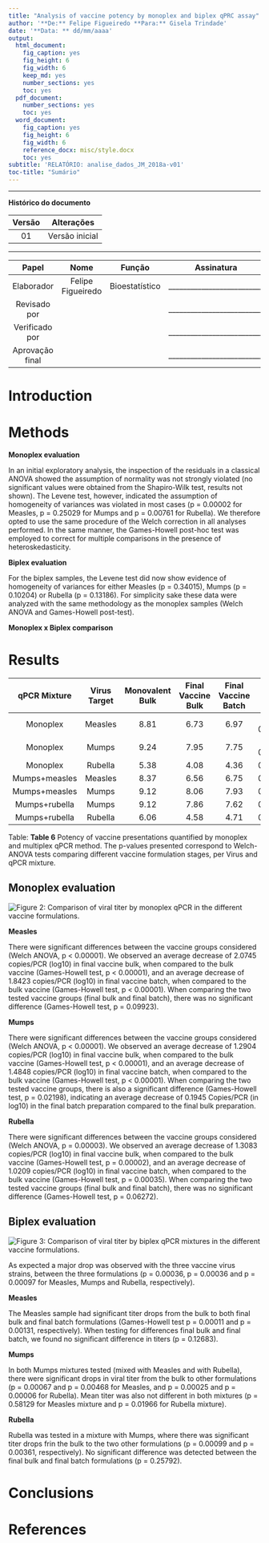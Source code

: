 ```yaml
---
title: "Analysis of vaccine potency by monoplex and biplex qPRC assay"
author: '**De:** Felipe Figueiredo **Para:** Gisela Trindade'
date: '**Data: ** dd/mm/aaaa'
output:
  html_document:
    fig_caption: yes
    fig_height: 6
    fig_width: 6
    keep_md: yes
    number_sections: yes
    toc: yes
  pdf_document:
    number_sections: yes
    toc: yes
  word_document:
    fig_caption: yes
    fig_height: 6
    fig_width: 6
    reference_docx: misc/style.docx
    toc: yes
subtitle: 'RELATÓRIO: analise_dados_JM_2018a-v01'
toc-title: "Sumário"
---
```




---

**Histórico do documento**


| Versão |   Alterações   |
|:------:|:--------------:|
|   01   | Versão inicial |

---

<!-- # Assinaturas -->


|      Papel      |       Nome        |     Função     |         Assinatura         |     Data      |
|:---------------:|:-----------------:|:--------------:|:--------------------------:|:-------------:|
|   Elaborador    | Felipe Figueiredo | Bioestatístico | __________________________ | _____________ |
|  Revisado por   |                   |                | __________________________ | _____________ |
| Verificado por  |                   |                | __________________________ | _____________ |
| Aprovação final |                   |                | __________________________ | _____________ |

<!-- # Lista de abreviaturas -->

# Introduction

<!-- ## Objetivos -->

<!-- ## Recepção e tratamento dos dados -->



# Methods

**Monoplex evaluation**

In an initial exploratory analysis, the inspection of the residuals in a classical ANOVA showed the assumption of normality was not strongly violated (no significant values were obtained from the Shapiro-Wilk test, results not shown).
The Levene test, however, indicated the assumption of homogeneity of variances was violated in most cases (p = 0.00002 for Measles, p = 0.25029 for Mumps and p = 0.00761 for Rubella).
We therefore opted to use the same procedure of the Welch correction in all analyses performed.
In the same manner, the Games-Howell post-hoc test was employed to correct for multiple comparisons in the presence of heteroskedasticity.

**Biplex evaluation**

For the biplex samples, the Levene test did now show evidence of homogeneity of variances for either Measles (p = 0.34015), Mumps (p = 0.10204) or Rubella (p = 0.13186).
For simplicity sake these data were analyzed with the same methodology as the monoplex samples (Welch ANOVA and Games-Howell post-test).

**Monoplex x Biplex comparison**

# Results


| qPCR Mixture  | Virus Target | Monovalent Bulk | Final Vaccine Bulk | Final Vaccine Batch |     p     |
|:-------------:|:------------:|:---------------:|:------------------:|:-------------------:|:---------:|
|   Monoplex    |   Measles    |      8.81       |        6.73        |        6.97         | < 0.00001 |
|   Monoplex    |    Mumps     |      9.24       |        7.95        |        7.75         | < 0.00001 |
|   Monoplex    |   Rubella    |      5.38       |        4.08        |        4.36         |  0.00003  |
| Mumps+measles |   Measles    |      8.37       |        6.56        |        6.75         |  0.00036  |
| Mumps+measles |    Mumps     |      9.12       |        8.06        |        7.93         |  0.00057  |
| Mumps+rubella |    Mumps     |      9.12       |        7.86        |        7.62         |  0.00007  |
| Mumps+rubella |   Rubella    |      6.06       |        4.58        |        4.71         |  0.00097  |

Table: **Table 6** Potency of vaccine presentations quantified by monoplex and multiplex qPCR
method.
The p-values presented correspond to Welch-ANOVA tests comparing different vaccine formulation stages, per Virus and qPCR mixture.

## Monoplex evaluation

![**Figure 2**: Comparison of viral titer by monoplex qPCR in the different vaccine formulations.](../figures/monoplex.png)

**Measles**

There were significant differences between the vaccine groups considered (Welch ANOVA, p < 0.00001).
We observed an average decrease of 2.0745 copies/PCR (log10) in final vaccine bulk, when compared to the bulk vaccine (Games-Howell test, p < 0.00001), and an average decrease of 1.8423 copies/PCR (log10) in final vaccine batch, when compared to the bulk vaccine (Games-Howell test, p < 0.00001).
When comparing the two tested vaccine groups (final bulk and final batch), there was no significant difference (Games-Howell test, p = 0.09923).

**Mumps**

There were significant differences between the vaccine groups considered (Welch ANOVA, p < 0.00001).
We observed an average decrease of 1.2904 copies/PCR (log10) in final vaccine bulk, when compared to the bulk vaccine (Games-Howell test, p < 0.00001), and an average decrease of 1.4848 copies/PCR (log10) in final vaccine batch, when compared to the bulk vaccine (Games-Howell test, p < 0.00001).
When comparing the two tested vaccine groups, there is also a significant difference (Games-Howell test, p = 0.02198), indicating an average decrease of 0.1945 Copies/PCR (in log10) in the final batch preparation compared to the final bulk preparation.

**Rubella**

There were significant differences between the vaccine groups considered (Welch ANOVA, p = 0.00003).
We observed an average decrease of 1.3083 copies/PCR (log10) in final vaccine bulk, when compared to the bulk vaccine (Games-Howell test, p = 0.00002), and an average decrease of 1.0209 copies/PCR (log10) in final vaccine batch, when compared to the bulk vaccine (Games-Howell test, p = 0.00035).
When comparing the two tested vaccine groups (final bulk and final batch), there was no significant difference (Games-Howell test, p = 0.06272).

## Biplex evaluation

![**Figure 3**: Comparison of viral titer by biplex qPCR mixtures in the different vaccine formulations.](../figures/biplex.png)

As expected a major drop was observed with the three vaccine virus strains, between the three formulations (p = 0.00036, p = 0.00036 and p = 0.00097 for Measles, Mumps and Rubella, respectively).

**Measles**

The Measles sample had significant titer drops from the bulk to both final bulk and final batch formulations (Games-Howell test p = 0.00011 and p = 0.00131, respectively).
When testing for differences final bulk and final batch, we found no significant difference in titers (p = 0.12683).

**Mumps**

In both Mumps mixtures tested (mixed with Measles and with Rubella), there were significant drops in viral titer from the bulk to other formulations (p = 0.00067 and p = 0.00468 for Measles, and p = 0.00025 and p = 0.00006 for Rubella).
Mean titer was also not different in both mixtures (p = 0.58129 for Measles mixture and p = 0.01966 for Rubella mixture).

**Rubella**

Rubella was tested in a mixture with Mumps, where there was significant titer drops frin the bulk to the two other formulations (p = 0.00099 and p = 0.00361, respectively).
No significant difference was detected between the final bulk and final batch formulations (p = 0.25792).

<!-- # Exceções e Desvios do teste -->

# Conclusions

# References

<!-- # Apêndice -->

